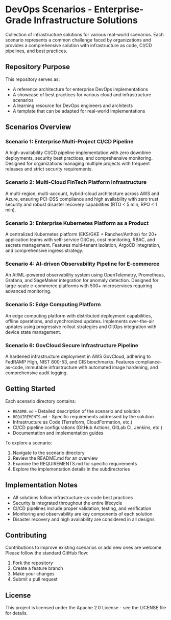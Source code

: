 # DevOps Scenarios - Enterprise-Grade Infrastructure Solutions

Collection of infrastructure solutions for various real-world scenarios. Each scenario represents a common challenge faced by organizations and provides a comprehensive solution with infrastructure as code, CI/CD pipelines, and best practices.

## Repository Purpose

This repository serves as:

- A reference architecture for enterprise DevOps implementations
- A showcase of best practices for various cloud and infrastructure scenarios
- A learning resource for DevOps engineers and architects
- A template that can be adapted for real-world implementations

## Scenarios Overview

### Scenario 1: Enterprise Multi-Project CI/CD Pipeline

A high-availability CI/CD pipeline implementation with zero downtime deployments, security best practices, and comprehensive monitoring. Designed for organizations managing multiple projects with frequent releases and strict security requirements.

### Scenario 2: Multi-Cloud FinTech Platform Infrastructure

A multi-region, multi-account, hybrid-cloud architecture across AWS and Azure, ensuring PCI-DSS compliance and high availability with zero trust security and robust disaster recovery capabilities (RTO < 5 min, RPO < 1 min).

### Scenario 3: Enterprise Kubernetes Platform as a Product

A centralized Kubernetes platform (EKS/GKE + Rancher/Anthos) for 20+ application teams with self-service GitOps, cost monitoring, RBAC, and secrets management. Features multi-tenant isolation, ArgoCD integration, and comprehensive ingress strategy.

### Scenario 4: AI-driven Observability Pipeline for E-commerce

An AI/ML-powered observability system using OpenTelemetry, Prometheus, Grafana, and SageMaker integration for anomaly detection. Designed for large-scale e-commerce platforms with 500+ microservices requiring advanced monitoring.

### Scenario 5: Edge Computing Platform

An edge computing platform with distributed deployment capabilities, offline operations, and synchronized updates. Implements over-the-air updates using progressive rollout strategies and GitOps integration with device state management.

### Scenario 6: GovCloud Secure Infrastructure Pipeline

A hardened infrastructure deployment in AWS GovCloud, adhering to FedRAMP High, NIST 800-53, and CIS benchmarks. Features compliance-as-code, immutable infrastructure with automated image hardening, and comprehensive audit logging.

## Getting Started

Each scenario directory contains:

- `README.md` - Detailed description of the scenario and solution
- `REQUIREMENTS.md` - Specific requirements addressed by the solution
- Infrastructure as Code (Terraform, CloudFormation, etc.)
- CI/CD pipeline configurations (GitHub Actions, GitLab CI, Jenkins, etc.)
- Documentation and implementation guides

To explore a scenario:

1. Navigate to the scenario directory
2. Review the README.md for an overview
3. Examine the REQUIREMENTS.md for specific requirements
4. Explore the implementation details in the subdirectories

## Implementation Notes

- All solutions follow infrastructure-as-code best practices
- Security is integrated throughout the entire lifecycle
- CI/CD pipelines include proper validation, testing, and verification
- Monitoring and observability are key components of each solution
- Disaster recovery and high availability are considered in all designs

## Contributing

Contributions to improve existing scenarios or add new ones are welcome. Please follow the standard GitHub flow:

1. Fork the repository
2. Create a feature branch
3. Make your changes
4. Submit a pull request

## License

This project is licensed under the Apache 2.0 License - see the LICENSE file for details.
